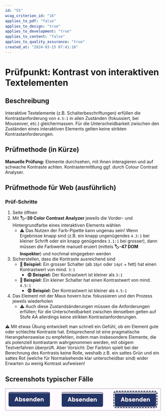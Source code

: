 ```yaml
---
id: "55"
wcag_criterion_id: "16"
applies_to_pdf: "false"
applies_to_design: "true"
applies_to_development: "true"
applies_to_content: "false"
applies_to_quality_assurance: "true"
created_at: "2024-03-15 07:41:16"
---
```


# Prüfpunkt: Kontrast von interaktiven Textelementen

## Beschreibung

Interaktive Textelemente (z.B. Schalterbeschriftungen) erfüllen die Kontrastanforderung von `4.5:1` in allen Zuständen (fokussiert, bei Mouseover, etc.) gleichermassen. Für die Unterscheidbarkeit zwischen den Zuständen eines interaktiven Elements gelten keine strikten Kontrastanforderungen.

## Prüfmethode (in Kürze)

**Manuelle Prüfung:** Elemente durchsehen, mit ihnen interagieren und auf schwache Kontraste achten. Kontrastermittlung ggf. durch Colour Contrast Analyser.

## Prüfmethode für Web (ausführlich)

### Prüf-Schritte

1. Seite öffnen
1. Mit **🏷️-39 Color Contrast Analyzer** jeweils die Vorder- und Hintergrundfarbe eines interaktiven Elements wählen
    - ⚠️ Das Nutzen der Farb-Pipette kann ungenau sein! Wenn Ergebnisse knapp sind (z.B. ein knapp ungenügendes `4.3:1` bei kleiner Schrift oder ein knapp genügendes `3.1:1` bei grosser), dann müssen die Farbwerte manuell eruiert (mittels **🏷️-47 DOM Inspektor**) und nochmal eingegeben werden
1. Sicherstellen, dass die Kontraste ausreichend sind
    - **🙂 Beispiel:** Ein grosser Schalter (ab `18pt` oder `14pt` + fett) hat einen Kontrastwert von mind. `3:1`
        - **😡 Beispiel:** Der Kontrastwert ist kleiner als `3:1`
    - **🙂 Beispiel:** Ein kleiner Schalter hat einen Kontrastwert von mind. `4.5:1`
        - **😡 Beispiel:** Der Kontrastwert ist kleiner als `4.5:1`
1. Das Element mit der Maus hovern bzw. fokussieren und den Prozess jeweils wiederholen
    - ⚠️ Auch diese Zustandsänderungen müssen die Anforderungen erfüllen; für die Unterscheidbarkeit zwischen denselben gelten auf Stufe AA allerdings keine strikten Kontrastanforderungen.

⚠️ Mit etwas Übung entwickelt man schnell ein Gefühl, ob ein Element gute oder schlechte Kontraste hat. Entsprechend ist eine pragmatische Herangehensweise zu empfehlen, indem man insbesondere Elemente, die als potenziell kontrastarm wahrgenommen werden, mit obigem Testverfahren überprüft. Aber Vorsicht: Der Farbton spielt bei der Berechnung des Kontrasts keine Rolle, weshalb z.B. ein sattes Grün und ein sattes Rot (welche für Normalsehende klar unterscheidbar sind) wider Erwarten zu wenig Kontrast aufweisen!

## Screenshots typischer Fälle

![Schalter mit unterschiedlichen Zuständen](images/schalter-mit-unterschiedlichen-zustnden.png)